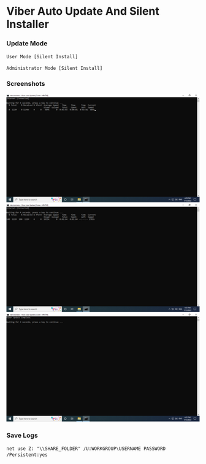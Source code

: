 # Viber Auto Update And Silent Installer

### Update Mode
```shell
User Mode [Silent Install]
```
```shell
Administrator Mode [Silent Install]
```

### Screenshots
<img src=https://raw.githubusercontent.com/AungThuMyint/ViberAutoUpdate/main/Screenshots/01.png>
<img src=https://raw.githubusercontent.com/AungThuMyint/ViberAutoUpdate/main/Screenshots/02.png>
<img src=https://raw.githubusercontent.com/AungThuMyint/ViberAutoUpdate/main/Screenshots/03.png>

### Save Logs
```shell
net use Z: "\\SHARE_FOLDER" /U:WORKGROUP\USERNAME PASSWORD /Persistent:yes
